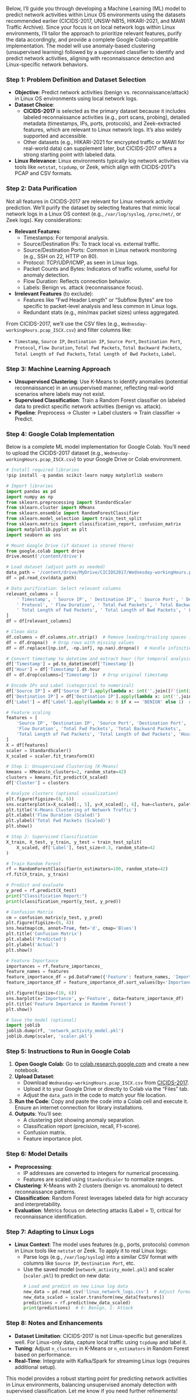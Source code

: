 Below, I’ll guide you through developing a Machine Learning (ML) model to predict network activities within Linux OS environments using the datasets recommended earlier (CICIDS-2017, UNSW-NB15, HIKARI-2021, and MAWI Traffic Archive). Since your focus is on local network logs within Linux environments, I’ll tailor the approach to prioritize relevant features, purify the data accordingly, and provide a complete Google Colab-compatible implementation. The model will use anomaly-based clustering (unsupervised learning) followed by a supervised classifier to identify and predict network activities, aligning with reconnaissance detection and Linux-specific network behaviors.

### Step 1: Problem Definition and Dataset Selection
- **Objective**: Predict network activities (benign vs. reconnaissance/attack) in Linux OS environments using local network logs.
- **Dataset Choice**: 
  - **CICIDS-2017** is selected as the primary dataset because it includes labeled reconnaissance activities (e.g., port scans, probing), detailed metadata (timestamps, IPs, ports, protocols), and Zeek-extracted features, which are relevant to Linux network logs. It’s also widely supported and accessible.
  - Other datasets (e.g., HIKARI-2021 for encrypted traffic or MAWI for real-world data) can supplement later, but CICIDS-2017 offers a strong starting point with labeled data.
- **Linux Relevance**: Linux environments typically log network activities via tools like `netstat`, `tcpdump`, or Zeek, which align with CICIDS-2017’s PCAP and CSV formats.

### Step 2: Data Purification
Not all features in CICIDS-2017 are relevant for Linux network activity prediction. We’ll purify the dataset by selecting features that mimic local network logs in a Linux OS context (e.g., `/var/log/syslog`, `/proc/net/`, or Zeek logs). Key considerations:
- **Relevant Features**:
  - Timestamps: For temporal analysis.
  - Source/Destination IPs: To track local vs. external traffic.
  - Source/Destination Ports: Common in Linux network monitoring (e.g., SSH on 22, HTTP on 80).
  - Protocol: TCP/UDP/ICMP, as seen in Linux logs.
  - Packet Counts and Bytes: Indicators of traffic volume, useful for anomaly detection.
  - Flow Duration: Reflects connection behavior.
  - Labels: Benign vs. attack (reconnaissance focus).
- **Irrelevant Features** (to exclude):
  - Features like “Fwd Header Length” or “Subflow Bytes” are too specific to packet-level analysis and less common in Linux logs.
  - Redundant stats (e.g., min/max packet sizes) unless aggregated.

From CICIDS-2017, we’ll use the CSV files (e.g., `Wednesday-workingHours.pcap_ISCX.csv`) and filter columns like:
- `Timestamp`, `Source IP`, `Destination IP`, `Source Port`, `Destination Port`, `Protocol`, `Flow Duration`, `Total Fwd Packets`, `Total Backward Packets`, `Total Length of Fwd Packets`, `Total Length of Bwd Packets`, `Label`.

### Step 3: Machine Learning Approach
- **Unsupervised Clustering**: Use K-Means to identify anomalies (potential reconnaissance) in an unsupervised manner, reflecting real-world scenarios where labels may not exist.
- **Supervised Classification**: Train a Random Forest classifier on labeled data to predict specific network activities (benign vs. attack).
- **Pipeline**: Preprocess → Cluster → Label clusters → Train classifier → Predict.

### Step 4: Google Colab Implementation
Below is a complete ML model implementation for Google Colab. You’ll need to upload the CICIDS-2017 dataset (e.g., `Wednesday-workingHours.pcap_ISCX.csv`) to your Google Drive or Colab environment.

```python
# Install required libraries
!pip install -q pandas scikit-learn numpy matplotlib seaborn

# Import libraries
import pandas as pd
import numpy as np
from sklearn.preprocessing import StandardScaler
from sklearn.cluster import KMeans
from sklearn.ensemble import RandomForestClassifier
from sklearn.model_selection import train_test_split
from sklearn.metrics import classification_report, confusion_matrix
import matplotlib.pyplot as plt
import seaborn as sns

# Mount Google Drive (if dataset is stored there)
from google.colab import drive
drive.mount('/content/drive')

# Load dataset (adjust path as needed)
data_path = '/content/drive/MyDrive/CICIDS2017/Wednesday-workingHours.pcap_ISCX.csv'
df = pd.read_csv(data_path)

# Data purification: Select relevant columns
relevant_columns = [
    ' Timestamp', ' Source IP', ' Destination IP', ' Source Port', ' Destination Port',
    ' Protocol', ' Flow Duration', ' Total Fwd Packets', ' Total Backward Packets',
    ' Total Length of Fwd Packets', ' Total Length of Bwd Packets', ' Label'
]
df = df[relevant_columns]

# Clean data
df.columns = df.columns.str.strip()  # Remove leading/trailing spaces in column names
df = df.dropna()  # Drop rows with missing values
df = df.replace([np.inf, -np.inf], np.nan).dropna()  # Handle infinities

# Convert timestamp to datetime and extract hour (for temporal analysis)
df['Timestamp'] = pd.to_datetime(df['Timestamp'])
df['Hour'] = df['Timestamp'].dt.hour
df = df.drop(columns=['Timestamp'])  # Drop original timestamp

# Encode IPs and Label (categorical to numerical)
df['Source IP'] = df['Source IP'].apply(lambda x: int(''.join([f'{int(i):02x}' for i in x.split('.')]), 16))
df['Destination IP'] = df['Destination IP'].apply(lambda x: int(''.join([f'{int(i):02x}' for i in x.split('.')]), 16))
df['Label'] = df['Label'].apply(lambda x: 0 if x == 'BENIGN' else 1)  # 0: Benign, 1: Attack

# Feature scaling
features = [
    'Source IP', 'Destination IP', 'Source Port', 'Destination Port', 'Protocol',
    'Flow Duration', 'Total Fwd Packets', 'Total Backward Packets',
    'Total Length of Fwd Packets', 'Total Length of Bwd Packets', 'Hour'
]
X = df[features]
scaler = StandardScaler()
X_scaled = scaler.fit_transform(X)

# Step 1: Unsupervised Clustering (K-Means)
kmeans = KMeans(n_clusters=2, random_state=42)
clusters = kmeans.fit_predict(X_scaled)
df['Cluster'] = clusters

# Analyze clusters (optional visualization)
plt.figure(figsize=(8, 6))
sns.scatterplot(x=X_scaled[:, 5], y=X_scaled[:, 6], hue=clusters, palette='viridis')
plt.title('K-Means Clustering of Network Traffic')
plt.xlabel('Flow Duration (Scaled)')
plt.ylabel('Total Fwd Packets (Scaled)')
plt.show()

# Step 2: Supervised Classification
X_train, X_test, y_train, y_test = train_test_split(
    X_scaled, df['Label'], test_size=0.3, random_state=42
)

# Train Random Forest
rf = RandomForestClassifier(n_estimators=100, random_state=42)
rf.fit(X_train, y_train)

# Predict and evaluate
y_pred = rf.predict(X_test)
print("Classification Report:")
print(classification_report(y_test, y_pred))

# Confusion Matrix
cm = confusion_matrix(y_test, y_pred)
plt.figure(figsize=(6, 4))
sns.heatmap(cm, annot=True, fmt='d', cmap='Blues')
plt.title('Confusion Matrix')
plt.xlabel('Predicted')
plt.ylabel('Actual')
plt.show()

# Feature Importance
importances = rf.feature_importances_
feature_names = features
feature_importance_df = pd.DataFrame({'Feature': feature_names, 'Importance': importances})
feature_importance_df = feature_importance_df.sort_values(by='Importance', ascending=False)

plt.figure(figsize=(10, 6))
sns.barplot(x='Importance', y='Feature', data=feature_importance_df)
plt.title('Feature Importance in Random Forest')
plt.show()

# Save the model (optional)
import joblib
joblib.dump(rf, 'network_activity_model.pkl')
joblib.dump(scaler, 'scaler.pkl')
```

### Step 5: Instructions to Run in Google Colab
1. **Open Google Colab**: Go to [colab.research.google.com](https://colab.research.google.com) and create a new notebook.
2. **Upload Dataset**:
   - Download `Wednesday-workingHours.pcap_ISCX.csv` from [CICIDS-2017](https://www.unb.ca/cic/datasets/ids-2017.html).
   - Upload it to your Google Drive or directly to Colab via the “Files” tab.
   - Adjust the `data_path` in the code to match your file location.
3. **Run the Code**: Copy and paste the code into a Colab cell and execute it. Ensure an internet connection for library installations.
4. **Outputs**: You’ll see:
   - A clustering plot showing anomaly separation.
   - Classification report (precision, recall, F1-score).
   - Confusion matrix.
   - Feature importance plot.

### Step 6: Model Details
- **Preprocessing**:
  - IP addresses are converted to integers for numerical processing.
  - Features are scaled using `StandardScaler` to normalize ranges.
- **Clustering**: K-Means with 2 clusters (benign vs. anomalous) to detect reconnaissance patterns.
- **Classification**: Random Forest leverages labeled data for high accuracy and interpretability.
- **Evaluation**: Metrics focus on detecting attacks (Label = 1), critical for reconnaissance identification.

### Step 7: Adapting to Linux Logs
- **Linux Context**: The model uses features (e.g., ports, protocols) common in Linux tools like `netstat` or Zeek. To apply it to real Linux logs:
  - Parse logs (e.g., `/var/log/syslog`) into a similar CSV format with columns like `Source IP`, `Destination Port`, etc.
  - Use the saved model (`network_activity_model.pkl`) and scaler (`scaler.pkl`) to predict on new data:
    ```python
    # Load and predict on new Linux log data
    new_data = pd.read_csv('linux_network_logs.csv')  # Adjust format
    new_data_scaled = scaler.transform(new_data[features])
    predictions = rf.predict(new_data_scaled)
    print(predictions)  # 0: Benign, 1: Attack
    ```

### Step 8: Notes and Enhancements
- **Dataset Limitation**: CICIDS-2017 is not Linux-specific but generalizes well. For Linux-only data, capture local traffic using `tcpdump` and label it.
- **Tuning**: Adjust `n_clusters` in K-Means or `n_estimators` in Random Forest based on performance.
- **Real-Time**: Integrate with Kafka/Spark for streaming Linux logs (requires additional setup).

This model provides a robust starting point for predicting network activities in Linux environments, balancing unsupervised anomaly detection with supervised classification. Let me know if you need further refinements!
